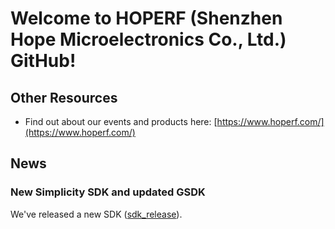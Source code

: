 # Welcome to HOPERF (Shenzhen Hope Microelectronics Co., Ltd.) GitHub!

## Other Resources

- Find out about our events and products here: [https://www.hoperf.com/](https://www.hoperf.com/)

## News

### New Simplicity SDK and updated GSDK

We've released a new SDK ([sdk_release](https://github.com/HOPE-MICROELECTRONICS/sdk_release)).
